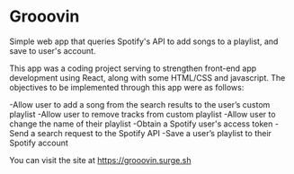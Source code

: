 # Grooovin
Simple web app that queries Spotify's API to add songs to a playlist, and save to user's account.

This app was a coding project serving to strengthen front-end app development using React, along with some HTML/CSS and javascript.
The objectives to be implemented through this app were as follows:

-Allow user to add a song from the search results to the user’s custom playlist
-Allow user to remove tracks from custom playlist
-Allow user to change the name of their playlist
-Obtain a Spotify user's access token
-Send a search request to the Spotify API
-Save a user’s playlist to their Spotify account

You can visit the site at https://grooovin.surge.sh
